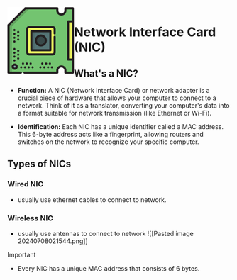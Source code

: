 <img src="../images/chip.svg" align="left" />

# Network Interface Card (NIC)
## What's a NIC? 

- **Function:** A NIC (Network Interface Card) or network adapter is a crucial piece of hardware that allows your computer to connect to a network. Think of it as a translator, converting your computer's data into a format suitable for network transmission (like Ethernet or Wi-Fi).

- **Identification:** Each NIC has a unique identifier called a MAC address. This 6-byte address acts like a fingerprint, allowing routers and switches on the network to recognize your specific computer.

## Types of NICs

### Wired NIC
- usually use ethernet cables to connect to network.
### Wireless NIC
- usually use antennas to connect to network
![[Pasted image 20240708021544.png]]

>[!IMPORTANT]
>- Every NIC has a unique MAC address that consists of 6 bytes.
>
